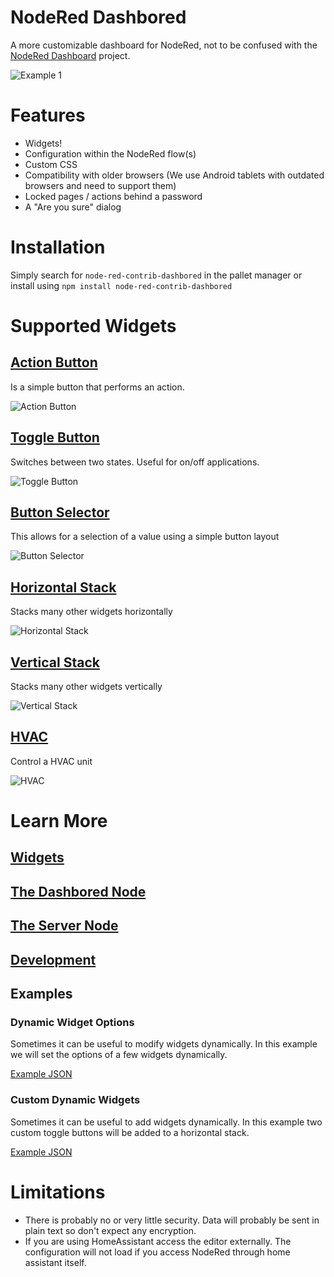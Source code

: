 # NodeRed Dashbored
A more customizable dashboard for NodeRed, not to be confused with the [NodeRed Dashboard](https://github.com/node-red/node-red-dashboard) project.

![Example 1](https://raw.githubusercontent.com/haydendonald/NodeRed-Dashbored/main/img/example1.png)

# Features
* Widgets!
* Configuration within the NodeRed flow(s)
* Custom CSS
* Compatibility with older browsers (We use Android tablets with outdated browsers and need to support them)
* Locked pages / actions behind a password
* A "Are you sure" dialog

# Installation
Simply search for `node-red-contrib-dashbored` in the pallet manager or install using `npm install node-red-contrib-dashbored`

# Supported Widgets
## [Action Button](https://github.com/haydendonald/NodeRed-Dashbored/blob/main/doc/widgetTypes/actionButton.md)
Is a simple button that performs an action.

![Action Button](https://raw.githubusercontent.com/haydendonald/NodeRed-Dashbored/main/img/widgets/actionButton.png)

## [Toggle Button](https://github.com/haydendonald/NodeRed-Dashbored/blob/main/doc/widgetTypes/toggleButton.md)
Switches between two states. Useful for on/off applications.

![Toggle Button](https://raw.githubusercontent.com/haydendonald/NodeRed-Dashbored/main/img/widgets/toggleButton.png)

## [Button Selector](https://github.com/haydendonald/NodeRed-Dashbored/blob/main/doc/widgetTypes/buttonSelector.md)
This allows for a selection of a value using a simple button layout

![Button Selector](https://raw.githubusercontent.com/haydendonald/NodeRed-Dashbored/main/img/widgets/buttonSelector.png)

## [Horizontal Stack](https://github.com/haydendonald/NodeRed-Dashbored/blob/main/doc/widgetTypes/horizontalStack.md)
Stacks many other widgets horizontally

![Horizontal Stack](https://raw.githubusercontent.com/haydendonald/NodeRed-Dashbored/main/img/widgets/horStack.png)

## [Vertical Stack](https://github.com/haydendonald/NodeRed-Dashbored/blob/main/doc/widgetTypes/verticalStack.md)
Stacks many other widgets vertically

![Vertical Stack](https://raw.githubusercontent.com/haydendonald/NodeRed-Dashbored/main/img/widgets/vertStack.png)

## [HVAC](https://github.com/haydendonald/NodeRed-Dashbored/blob/main/doc/widgetTypes/HVAC.md)
Control a HVAC unit

![HVAC](https://raw.githubusercontent.com/haydendonald/NodeRed-Dashbored/main/img/widgets/HVAC.png)


# Learn More
## [Widgets](https://github.com/haydendonald/NodeRed-Dashbored/blob/main/doc/widget.md)

## [The Dashbored Node](https://github.com/haydendonald/NodeRed-Dashbored/blob/main/doc/dashbored.md)

## [The Server Node](https://github.com/haydendonald/NodeRed-Dashbored/blob/main/doc/server.md)

## [Development](https://github.com/haydendonald/NodeRed-Dashbored/blob/main/doc/development.md)

## Examples
### Dynamic Widget Options
Sometimes it can be useful to modify widgets dynamically. In this example we will set the options of a few widgets dynamically.

[Example JSON](./examples/dynamicWidgetOptions.json)

### Custom Dynamic Widgets
Sometimes it can be useful to add widgets dynamically. In this example two custom toggle buttons will be added to a horizontal stack.

[Example JSON](./examples/customWidgets.json)

# Limitations
* There is probably no or very little security. Data will probably be sent in plain text so don't expect any encryption.
* If you are using HomeAssistant access the editor externally. The configuration will not load if you access NodeRed through home assistant itself.